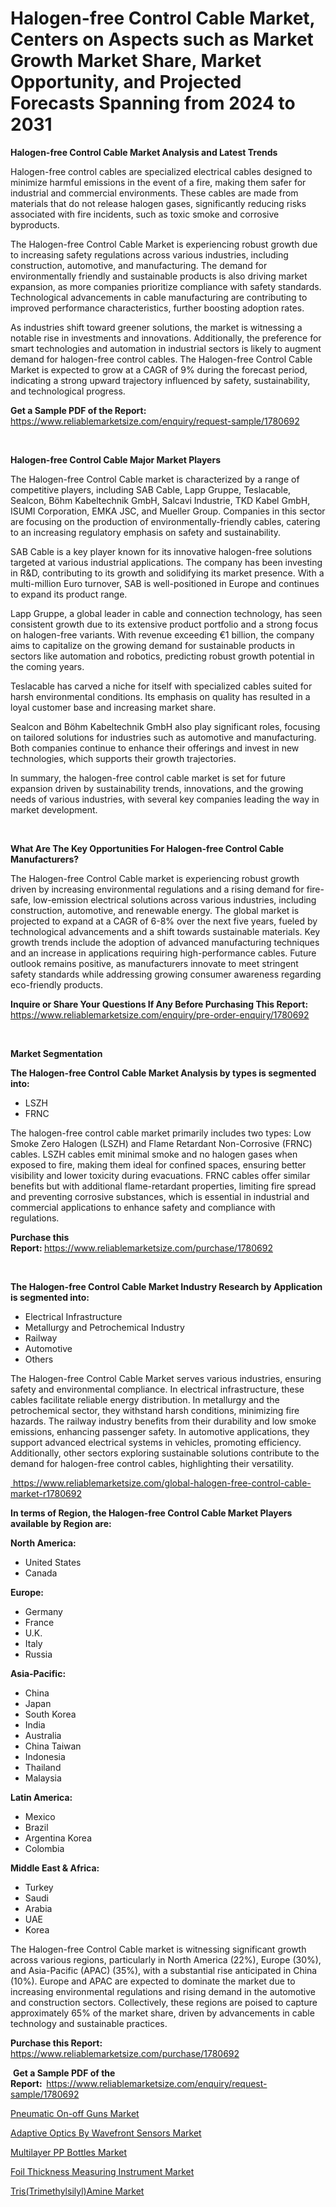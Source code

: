 <p><h1>Halogen-free Control Cable Market, Centers on Aspects such as Market Growth Market Share, Market Opportunity, and Projected Forecasts Spanning from 2024 to 2031</h1></p><p><strong>Halogen-free Control Cable Market Analysis and Latest Trends</strong></p>
<p><p>Halogen-free control cables are specialized electrical cables designed to minimize harmful emissions in the event of a fire, making them safer for industrial and commercial environments. These cables are made from materials that do not release halogen gases, significantly reducing risks associated with fire incidents, such as toxic smoke and corrosive byproducts.</p><p>The Halogen-free Control Cable Market is experiencing robust growth due to increasing safety regulations across various industries, including construction, automotive, and manufacturing. The demand for environmentally friendly and sustainable products is also driving market expansion, as more companies prioritize compliance with safety standards. Technological advancements in cable manufacturing are contributing to improved performance characteristics, further boosting adoption rates.</p><p>As industries shift toward greener solutions, the market is witnessing a notable rise in investments and innovations. Additionally, the preference for smart technologies and automation in industrial sectors is likely to augment demand for halogen-free control cables. The Halogen-free Control Cable Market is expected to grow at a CAGR of 9% during the forecast period, indicating a strong upward trajectory influenced by safety, sustainability, and technological progress.</p></p>
<p><strong>Get a Sample PDF of the Report:&nbsp;</strong> <a href="https://www.reliablemarketsize.com/enquiry/request-sample/1780692?utm_campaign=1293&utm_medium=2&utm_source=Github&utm_content=ia&utm_term=13102024&utm_id=halogen-free-control-cable">https://www.reliablemarketsize.com/enquiry/request-sample/1780692</a></p>
<p>&nbsp;</p>
<p><strong>Halogen-free Control Cable Major Market Players</strong></p>
<p><p>The Halogen-free Control Cable market is characterized by a range of competitive players, including SAB Cable, Lapp Gruppe, Teslacable, Sealcon, Böhm Kabeltechnik GmbH, Salcavi Industrie, TKD Kabel GmbH, ISUMI Corporation, EMKA JSC, and Mueller Group. Companies in this sector are focusing on the production of environmentally-friendly cables, catering to an increasing regulatory emphasis on safety and sustainability.</p><p>SAB Cable is a key player known for its innovative halogen-free solutions targeted at various industrial applications. The company has been investing in R&D, contributing to its growth and solidifying its market presence. With a multi-million Euro turnover, SAB is well-positioned in Europe and continues to expand its product range.</p><p>Lapp Gruppe, a global leader in cable and connection technology, has seen consistent growth due to its extensive product portfolio and a strong focus on halogen-free variants. With revenue exceeding €1 billion, the company aims to capitalize on the growing demand for sustainable products in sectors like automation and robotics, predicting robust growth potential in the coming years.</p><p>Teslacable has carved a niche for itself with specialized cables suited for harsh environmental conditions. Its emphasis on quality has resulted in a loyal customer base and increasing market share. </p><p>Sealcon and Böhm Kabeltechnik GmbH also play significant roles, focusing on tailored solutions for industries such as automotive and manufacturing. Both companies continue to enhance their offerings and invest in new technologies, which supports their growth trajectories.</p><p>In summary, the halogen-free control cable market is set for future expansion driven by sustainability trends, innovations, and the growing needs of various industries, with several key companies leading the way in market development.</p></p>
<p>&nbsp;</p>
<p><strong>What Are The Key Opportunities For Halogen-free Control Cable Manufacturers?</strong></p>
<p><p>The Halogen-free Control Cable market is experiencing robust growth driven by increasing environmental regulations and a rising demand for fire-safe, low-emission electrical solutions across various industries, including construction, automotive, and renewable energy. The global market is projected to expand at a CAGR of 6-8% over the next five years, fueled by technological advancements and a shift towards sustainable materials. Key growth trends include the adoption of advanced manufacturing techniques and an increase in applications requiring high-performance cables. Future outlook remains positive, as manufacturers innovate to meet stringent safety standards while addressing growing consumer awareness regarding eco-friendly products.</p></p>
<p><strong>Inquire or Share Your Questions If Any Before Purchasing This Report:</strong> <a href="https://www.reliablemarketsize.com/enquiry/pre-order-enquiry/1780692?utm_campaign=1293&utm_medium=2&utm_source=Github&utm_content=ia&utm_term=13102024&utm_id=halogen-free-control-cable">https://www.reliablemarketsize.com/enquiry/pre-order-enquiry/1780692</a></p>
<p>&nbsp;</p>
<p><strong>Market Segmentation</strong></p>
<p><strong>The Halogen-free Control Cable Market Analysis by types is segmented into:</strong></p>
<p><ul><li>LSZH</li><li>FRNC</li></ul></p>
<p><p>The halogen-free control cable market primarily includes two types: Low Smoke Zero Halogen (LSZH) and Flame Retardant Non-Corrosive (FRNC) cables. LSZH cables emit minimal smoke and no halogen gases when exposed to fire, making them ideal for confined spaces, ensuring better visibility and lower toxicity during evacuations. FRNC cables offer similar benefits but with additional flame-retardant properties, limiting fire spread and preventing corrosive substances, which is essential in industrial and commercial applications to enhance safety and compliance with regulations.</p></p>
<p><strong>Purchase this Report:&nbsp;</strong><a href="https://www.reliablemarketsize.com/purchase/1780692?utm_campaign=1293&utm_medium=2&utm_source=Github&utm_content=ia&utm_term=13102024&utm_id=halogen-free-control-cable">https://www.reliablemarketsize.com/purchase/1780692</a></p>
<p>&nbsp;</p>
<p><strong>The Halogen-free Control Cable Market Industry Research by Application is segmented into:</strong></p>
<p><ul><li>Electrical Infrastructure</li><li>Metallurgy and Petrochemical Industry</li><li>Railway</li><li>Automotive</li><li>Others</li></ul></p>
<p><p>The Halogen-free Control Cable Market serves various industries, ensuring safety and environmental compliance. In electrical infrastructure, these cables facilitate reliable energy distribution. In metallurgy and the petrochemical sector, they withstand harsh conditions, minimizing fire hazards. The railway industry benefits from their durability and low smoke emissions, enhancing passenger safety. In automotive applications, they support advanced electrical systems in vehicles, promoting efficiency. Additionally, other sectors exploring sustainable solutions contribute to the demand for halogen-free control cables, highlighting their versatility.</p></p>
<p><a href="https://www.reliablemarketsize.com/global-halogen-free-control-cable-market-r1780692?utm_campaign=1293&utm_medium=2&utm_source=Github&utm_content=ia&utm_term=13102024&utm_id=halogen-free-control-cable">&nbsp;https://www.reliablemarketsize.com/global-halogen-free-control-cable-market-r1780692</a></p>
<p><strong>In terms of Region, the Halogen-free Control Cable Market Players available by Region are:</strong></p>
<p>
    <p> <strong> North America: </strong>
        <ul>
            <li>United States</li>
            <li>Canada</li>
        </ul>
        </p> 
    <p> <strong> Europe: </strong>
        <ul>
            <li>Germany</li>
            <li>France</li>
            <li>U.K.</li>
            <li>Italy</li>
            <li>Russia</li>
        </ul>
        </p> 
    <p> <strong> Asia-Pacific: </strong>
        <ul>
            <li>China</li>
            <li>Japan</li>
            <li>South Korea</li>
            <li>India</li>
            <li>Australia</li>
            <li>China Taiwan</li>
            <li>Indonesia</li>
            <li>Thailand</li>
            <li>Malaysia</li>
        </ul>
        </p> 
    <p> <strong> Latin America: </strong>
        <ul>
            <li>Mexico</li>
            <li>Brazil</li>
            <li>Argentina Korea</li>
            <li>Colombia</li>
        </ul>
        </p> 
    <p> <strong> Middle East & Africa: </strong>
        <ul>
            <li>Turkey</li>
            <li>Saudi</li>
            <li>Arabia</li>
            <li>UAE</li>
            <li>Korea</li>
        </ul>
    </p>
    </p>
<p><p>The Halogen-free Control Cable market is witnessing significant growth across various regions, particularly in North America (22%), Europe (30%), and Asia-Pacific (APAC) (35%), with a substantial rise anticipated in China (10%). Europe and APAC are expected to dominate the market due to increasing environmental regulations and rising demand in the automotive and construction sectors. Collectively, these regions are poised to capture approximately 65% of the market share, driven by advancements in cable technology and sustainable practices.</p></p>
<p><strong>Purchase this Report: </strong><a href="https://www.reliablemarketsize.com/purchase/1780692?utm_campaign=1293&utm_medium=2&utm_source=Github&utm_content=ia&utm_term=13102024&utm_id=halogen-free-control-cable">https://www.reliablemarketsize.com/purchase/1780692</a></p>
<p>&nbsp;<strong>Get a Sample PDF of the Report:&nbsp;&nbsp;</strong><a href="https://www.reliablemarketsize.com/enquiry/request-sample/1780692?utm_campaign=1293&utm_medium=2&utm_source=Github&utm_content=ia&utm_term=13102024&utm_id=halogen-free-control-cable">https://www.reliablemarketsize.com/enquiry/request-sample/1780692</a></p>
<p><strong></strong></p>
<p><p><a href="https://github.com/PeterParrish5/Market-Research-Report-List-6/blob/main/pneumatic-on-off-guns-market.md?utm_campaign=1293&utm_medium=2&utm_source=Github&utm_content=ia&utm_term=13102024&utm_id=halogen-free-control-cable">Pneumatic On-off Guns Market</a></p><p><a href="https://www.linkedin.com/pulse/adaptive-optics-wavefront-sensors-market-evolution-key-trends-gd7je?utm_campaign=1293&utm_medium=2&utm_source=Github&utm_content=ia&utm_term=13102024&utm_id=halogen-free-control-cable">Adaptive Optics By Wavefront Sensors Market</a></p><p><a href="https://www.linkedin.com/pulse/multilayer-pp-bottles-market-research-report-forecast-t0qqf?utm_campaign=1293&utm_medium=2&utm_source=Github&utm_content=ia&utm_term=13102024&utm_id=halogen-free-control-cable">Multilayer PP Bottles Market</a></p><p><a href="https://www.linkedin.com/pulse/foil-thickness-measuring-instrument-market-global-khzbc?utm_campaign=1293&utm_medium=2&utm_source=Github&utm_content=ia&utm_term=13102024&utm_id=halogen-free-control-cable">Foil Thickness Measuring Instrument Market</a></p><p><a href="https://www.linkedin.com/pulse/global-tristrimethylsilylamine-market-projected-grow-fonxe?utm_campaign=1293&utm_medium=2&utm_source=Github&utm_content=ia&utm_term=13102024&utm_id=halogen-free-control-cable">Tris(Trimethylsilyl)Amine Market</a></p></p>